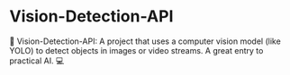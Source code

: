 # Vision-Detection-API
🚗 Vision-Detection-API: A project that uses a computer vision model (like YOLO) to detect objects in images or video streams. A great entry to practical AI. 💻
